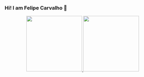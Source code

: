 ### Hi! I am Felipe Carvalho 👋

<div align="center">
  <a href="https://github.com/felipeajc">
  <img height="180em" src="https://github-readme-stats.vercel.app/api?username=felipeajc&show_icons=true&theme=dracula&include_all_commits=true&count_private=true"/>
  <img height="180em" src="https://github-readme-stats.vercel.app/api/top-langs/?username=felipeajc&layout=compact&langs_count=7&theme=dracula"/>
</div>


